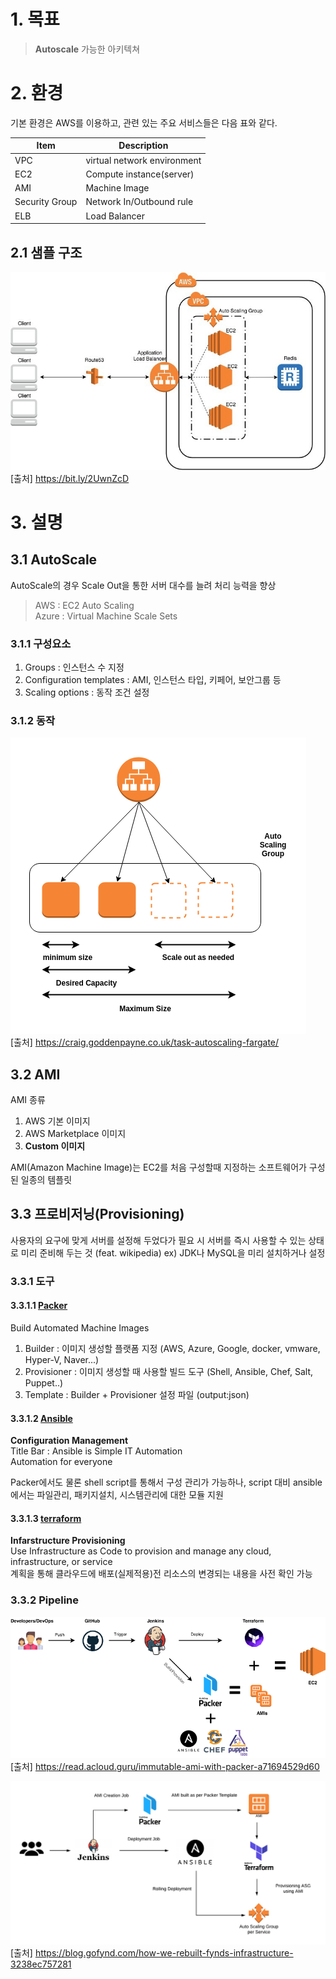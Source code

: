 
# 1. 목표
> **Autoscale** 가능한 아키텍쳐

# 2. 환경
기본 환경은 AWS를 이용하고, 관련 있는 주요 서비스들은 다음 표와 같다.

| Item | Description |
| ------ | ------ |
| VPC | virtual network environment |
| EC2 | Compute instance(server) |
| AMI | Machine Image |
| Security Group | Network In/Outbound rule |
| ELB | Load Balancer|

## 2.1 샘플 구조
![sample](assets/images/aws-env.jpg)  
[출처] https://bit.ly/2UwnZcD

# 3. 설명

## 3.1 AutoScale

AutoScale의 경우 Scale Out을 통한 서버 대수를 늘려 처리 능력을 향상  
> AWS : EC2 Auto Scaling  
> Azure : Virtual Machine Scale Sets

### 3.1.1 구성요소

1. Groups : 인스턴스 수 지정
2. Configuration templates : AMI, 인스턴스 타입, 키페어, 보안그룹 등
3. Scaling options : 동작 조건 설정

### 3.1.2 동작
![autoscaling Example](assets/images/autoscaling-group.png)  
[출처] https://craig.goddenpayne.co.uk/task-autoscaling-fargate/

## 3.2 AMI

AMI 종류
1. AWS 기본 이미지
2. AWS Marketplace 이미지
3. **Custom 이미지**

AMI(Amazon Machine Image)는 EC2를 처음 구성할때 지정하는 소프트웨어가 구성된 일종의 템플릿

## 3.3 프로비저닝(Provisioning)

사용자의 요구에 맞게 서버를 설정해 두었다가 필요 시 서버를 즉시 사용할 수 있는 상태로 미리 준비해 두는 것 (feat. wikipedia)
ex) JDK나 MySQL을 미리 설치하거나 설정

### 3.3.1 도구
#### 3.3.1.1 [Packer](https://packer.io/)
Build Automated Machine Images
1. Builder : 이미지 생성할 플랫폼 지정 (AWS, Azure, Google, docker, vmware, Hyper-V, Naver...)   
2. Provisioner : 이미지 생성할 때 사용할 빌드 도구 (Shell, Ansible, Chef, Salt, Puppet..)
3. Template : Builder + Provisioner 설정 파일 (output:json)

#### 3.3.1.2 [Ansible](https://www.ansible.com/)
**Configuration Management**  
Title Bar : Ansible is Simple IT Automation  
Automation for everyone  

Packer에서도 물론 shell script를 통해서 구성 관리가 가능하나, script 대비 ansible에서는 파일관리, 패키지설치, 시스템관리에 대한 모듈 지원  


#### 3.3.1.3 [terraform](https://www.terraform.io/)
**Infarstructure Provisioning**  
Use Infrastructure as Code to provision and manage any cloud, infrastructure, or service  
계획을 통해 클라우드에 배포(실제적용)전 리소스의 변경되는 내용을 사전 확인 가능

### 3.3.2 Pipeline
![Pipeline Example](assets/images/pipeline.png)  
[출처] https://read.acloud.guru/immutable-ami-with-packer-a71694529d60

![Pipeline Example2](assets/images/pipeline2.png)  
[출처] https://blog.gofynd.com/how-we-rebuilt-fynds-infrastructure-3238ec757281
